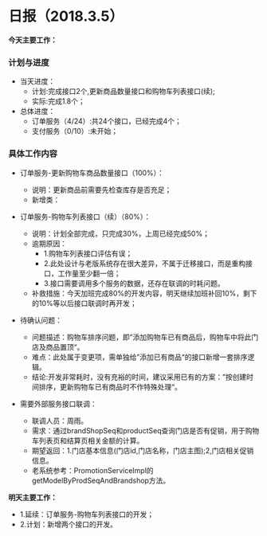 # 日报（2018.3.5）

**今天主要工作：**

### 计划与进度

* 当天进度：
	* 计划:完成接口2个,更新商品数量接口和购物车列表接口(续);
	* 实际:完成1.8个；
* 总体进度：
	* 订单服务（4/24）:共24个接口，已经完成4个；
	* 支付服务（0/10）:未开始；

### 具体工作内容

* 订单服务-更新购物车商品数量接口（100%）：
	* 说明：更新商品前需要先检查库存是否充足；
	* 新增类：

* 订单服务-购物车列表接口（续）（80%）：
	* 说明：计划全部完成，只完成30%，上周已经完成50%；
	* 逾期原因：
		* 1.购物车列表接口评估有误；
		* 2.此处设计与老版系统存在很大差异，不属于迁移接口，而是重构接口，工作量至少翻一倍；
		* 3.接口需要调用多个服务的数据，还存在联调的时耗问题。
	* 补救措施：今天加班完成80%的开发内容，明天继续加班补回10%，剩下的10%等以后接口联调时再开发；
* 待确认问题：
	* 问题描述：购物车排序问题，即”添加购物车已有商品后，购物车中将此门店及商品置顶“。
	* 难点：此处属于变更项，需单独给”添加已有商品“的接口新增一套排序逻辑。
	* 结论:开发非常耗时，没有充裕的时间，建议采用已有的方案：”按创建时间排序，更新购物车已有商品时不作特殊处理“。
* 需要外部服务接口联调：
	* 联调人员：周雨。
	* 需求：通过brandShopSeq和productSeq查询门店是否有促销，用于购物车列表页和结算页相关金额的计算。
	* 期望返回：1.门店基本信息(门店id,门店名称，门店主图);2,门店相关促销信息。
	* 老系统参考：PromotionServiceImpl的getModelByProdSeqAndBrandshop方法。

**明天主要工作：**

* 1.延续：订单服务-购物车列表接口的开发；
* 2.计划：新增两个接口的开发。
